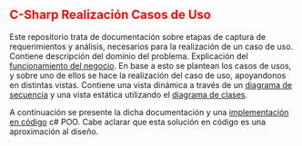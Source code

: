 ## <span style="color: red;">C-Sharp Realización Casos de Uso</span>

Este repositorio trata de documentación sobre etapas de captura de requerimientos y análisis, necesarios para la realización de un caso de uso.
Contiene descripción del dominio del problema. Explicación del [funcionamiento del negocio](PPAI%IVR_Descripci%C3%B3n%del%dominio.pdf).
En base a esto se plantean los casos de usos, y sobre uno de ellos se hace la realización del caso de uso, apoyandonos en distintas vistas.
Contiene una vista dinámica a través de un [diagrama de secuencia](VistaDinamica.png) y una vista estática utilizando el [diagrama de clases](VistaEstaticaDiagramaClases.png).

A continuación se presente la dicha documentación y una [implementación en código](PPI_v3) c# POO. Cabe aclarar que esta solución en código es una aproximación al diseño.
